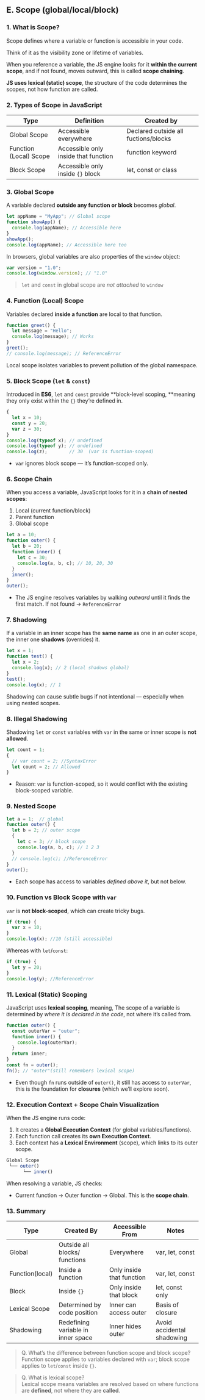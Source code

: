 ## E. Scope (global/local/block)

### 1. What is Scope?

Scope defines where a variable or function is accessible in your code.

Think of it as the visibility zone or lifetime of variables.

When you reference a variable, the JS engine looks for it **within the current scope**, and if not found, moves outward, this is called **scope chaining**.

**JS uses lexical (static) scope**, the structure of the code determines the scopes, not how function are called.

### 2. Types of Scope in JavaScript

| **Type** | **Definition** | **Created by** |
| --- | --- | --- |
| Global Scope | Accessible everywhere | Declared outside all fuctions/blocks |
| Function (Local) Scope | Accessible only inside that function | function keyword |
| Block Scope | Accessible only inside `{}` block | let, const or class |

### 3. Global Scope

A variable declared **outside any function or block** becomes _global_.

```js
let appName = "MyApp"; // Global scope
function showApp() {
  console.log(appName); // Accessible here
}
showApp();
console.log(appName); // Accessible here too
```
In browsers, global variables are also properties of the `window` object:

```js
var version = "1.0";
console.log(window.version); // "1.0"
```
> `let` and `const` in global scope are _not attached_ to `window`

### 4. Function (Local) Scope

Variables declared **inside a function** are local to that function.

```js
function greet() {
  let message = "Hello";
  console.log(message); // Works
}
greet();
// console.log(message); // ReferenceError
```
Local scope isolates variables to prevent pollution of the global namespace.

### 5. Block Scope (`let` & `const`)

Introduced in **ES6**, `let` and `const` provide **block-level scoping, **meaning they only exist within the `{}` they’re defined in.

```js
{
  let x = 10;
  const y = 20;
  var z = 30;
}
console.log(typeof x); // undefined 
console.log(typeof y); // undefined 
console.log(z);        // 30  (var is function-scoped)
```
- `var` ignores block scope — it’s function-scoped only.
### 6. Scope Chain

When you access a variable, JavaScript looks for it in a **chain of nested scopes**:

1. Local (current function/block)
2. Parent function
3. Global scope

```js
let a = 10;
function outer() {
  let b = 20;
  function inner() {
    let c = 30;
    console.log(a, b, c); // 10, 20, 30
  }
  inner();
}
outer();
```
- The JS engine resolves variables by walking _outward_ until it finds the first match. If not found → `ReferenceError`
### 7. Shadowing

If a variable in an inner scope has the **same name** as one in an outer scope, the inner one **shadows** (overrides) it.

```js
let x = 1;
function test() {
  let x = 2;
  console.log(x); // 2 (local shadows global)
}
test();
console.log(x); // 1
```
Shadowing can cause subtle bugs if not intentional — especially when using nested scopes.

### 8. Illegal Shadowing

Shadowing `let` or `const` variables with `var` in the same or inner scope is **not allowed**.

```js
let count = 1;
{
  // var count = 2; //SyntaxError
  let count = 2; // Allowed
}
```
- Reason: `var` is function-scoped, so it would conflict with the existing block-scoped variable.
### 9. Nested Scope

```js
let a = 1;  // global
function outer() {
  let b = 2; // outer scope
  {
    let c = 3; // block scope
    console.log(a, b, c); // 1 2 3
  }
  // console.log(c); //ReferenceError
}
outer();
```
- Each scope has access to variables _defined above it_, but not below.
### 10. Function vs Block Scope with `var`

`var` is **not block-scoped**, which can create tricky bugs.

```js
if (true) {
  var x = 10;
}
console.log(x); //10 (still accessible)
```
Whereas with `let`/`const`:

```js
if (true) {
  let y = 20;
}
console.log(y); //ReferenceError
```
### 11. Lexical (Static) Scoping

JavaScript uses **lexical scoping**, meaning, The scope of a variable is determined by _where it is declared in the code_, not where it’s called from.

```js
function outer() {
  const outerVar = "outer";
  function inner() {
    console.log(outerVar);
  }
  return inner;
}
const fn = outer();
fn(); // "outer"(still remembers lexical scope)
```
- Even though `fn` runs outside of `outer()`, it still has access to `outerVar`, this is the foundation for **closures** (which we’ll explore soon).
### 12. Execution Context + Scope Chain Visualization

When the JS engine runs code:

1. It creates a **Global Execution Context** (for global variables/functions).
2. Each function call creates its **own Execution Context**.
3. Each context has a **Lexical Environment** (scope), which links to its outer scope.

```js
Global Scope
 └── outer()
      └── inner()
```
When resolving a variable, JS checks:

- Current function → Outer function → Global.
This is the **scope chain**.

### 13. Summary

| **Type** | **Created By** | **Accessible From** | **Notes** |
| --- | --- | --- | --- |
| Global | Outside all blocks/ functions | Everywhere | var, let, const |
| Function(local) | Inside a function | Only inside that function | var, let, const |
| Block | Inside `{}` | Only inside that block | let, const only |
| Lexical Scope | Determined by code position | Inner can access outer | Basis of closure |
| Shadowing | Redefining variable in inner space | Inner hides outer | Avoid accidental shadowing |

> Q. What’s the difference between function scope and block scope?<br>
>Function scope applies to variables declared with `var`; block scope applies to `let`/`const` inside `{}`.


>Q. What is lexical scope?<br>
>Lexical scope means variables are resolved based on where functions are **defined**, not where they are **called**.
